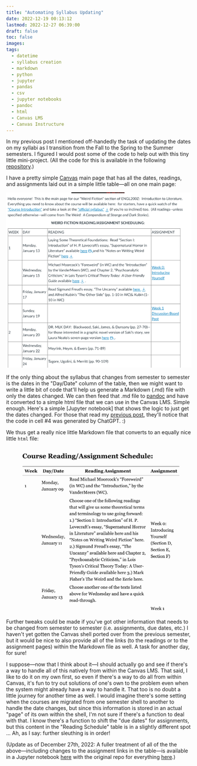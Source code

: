 ```yaml
---
title: "Automating Syllabus Updating"
date: 2022-12-19 00:13:12
lastmod: 2022-12-27 06:39:00
draft: false
toc: false
images:
tags:
  - datetime
  - syllabus creation
  - markdown
  - python
  - jupyter
  - pandas
  - csv
  - jupyter notebooks
  - pandoc
  - html
  - Canvas LMS
  - Canvas Instructure
---
```


In my previous post I mentioned off-handedly the task of updating the dates on my syllabi as I transition from the Fall to the Spring to the Summer semesters. I figured I would post some of the code to help out with this tiny little mini-project. (All the code for this is available in the following [repository](https://github.com/kspicer80/syllabus_maker_stuff).)

I have a pretty simple [Canvas](https://www.instructure.com/canvas) main page that has all the dates, readings, and assignments laid out in a simple little table—all on one main page:

![sample_table_from_canvas_page](/images/imgforblogposts/post_27/screenshot_1.png)

If the only thing about the syllabus that changes from semester to semester is the dates in the "Day/Date" column of the table, then we might want to write a little bit of code that'll help us generate a Markdown (.md) file with only the dates changed. We can then feed that .md file to [pandoc](https://pandoc.org/) and have it converted to a simple html file that we can use in the Canvas LMS. Simple enough. Here's a simple [Jupyter notebook] that shows the logic to just get the dates changed. For those that read my [previous post](https://kspicer80.github.io/posts/2022-12-19-playing-around-with-chatgpt/), they'll notice that the code in cell #4 was generated by ChatGPT. :)

We thus get a really nice little Markdown file that converts to an equally nice little ```html``` file:

![html_rendered_from_markdown_via_pandoc](/images/imgforblogposts/post_27/screenshot_2.png)

Further tweaks could be made if you've got other information that needs to be changed from semester to semester (i.e. assignments, due dates, etc.) I haven't yet gotten the Canvas shell ported over from the previous semester, but it would be nice to also provide all of the links (to the readings or to the assignment pages) within the Markdown file as well. A task for another day, for sure!

I suppose—now that I think about it—I should actually go and see if there's a way to handle all of this natively from within the Canvas LMS. That said, I like to do it on my own first, so even if there's a way to do all from within Canvas, it's fun to try out solutions of one's own to the problem even when the system might already have a way to handle it. That too is no doubt a little journey for another time as well. I would imagine there's some setting when the courses are migrated from one semester shell to another to handle the date changes, but since this information is stored in an actual "page" of its own within the shell, I'm not sure if there's a function to deal with that. I know there's a function to shift the "due dates" for assignments, but this content in the "Reading Schedule" table is in a slightly different spot ... Ah, as I say: further sleuthing is in order!

(Update as of December 27th, 2022: A fuller treatment of all of the the above—including changes to the assignment links in the table—is available in a Jupyter notebook [here](https://nbviewer.org/github/kspicer80/syllabi_maker_stuff/blob/main/sample_script.ipynb) with the original repo for everything [here](https://github.com/kspicer80/syllabi_maker_stuff).)